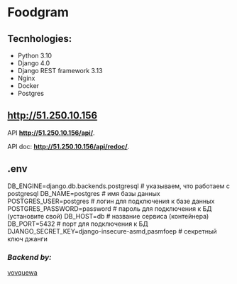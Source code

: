 # Foodgram

## Tecnhologies:
- Python 3.10
- Django 4.0
- Django REST framework 3.13
- Nginx
- Docker
- Postgres


## http://51.250.10.156


API **http://51.250.10.156/api/**.

API doc: **http://51.250.10.156/api/redoc/**.


## .env

DB_ENGINE=django.db.backends.postgresql # указываем, что работаем с postgresql
DB_NAME=postgres # имя базы данных
POSTGRES_USER=postgres # логин для подключения к базе данных
POSTGRES_PASSWORD=password # пароль для подключения к БД (установите свой)
DB_HOST=db # название сервиса (контейнера)
DB_PORT=5432 # порт для подключения к БД
DJANGO_SECRET_KEY=django-insecure-asmd,pasmfoep # секретный ключ джанги

### *Backend by:*
[vovquewa](https://github.com/vovquewa)

